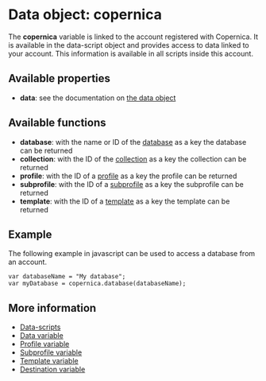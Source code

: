 # Data object: copernica

The **copernica** variable is linked to the account registered with 
Copernica. It is available in the data-script object and provides access 
to data linked to your account. This information is available in all scripts 
inside this account.

## Available properties

* **data**: see the documentation on [the data object](./data-object-data)

## Available functions

* **database**: with the name or ID of the [database](./data-object-database) as a key the database 
can be returned
* **collection**: with the ID of the [collection](./data-object-collection) as a key the collection 
can be returned
* **profile**: with the ID of a [profile](./data-object-profile) as a key the profile can be returned
* **subprofile**: with the ID of a [subprofile](./data-object-subprofile) as a key the subprofile 
can be returned
* **template**: with the ID of a [template](./data-object-template) as a key the template 
can be returned

## Example

The following example in javascript can be used to access a database from an account.

    var databaseName = "My database";
    var myDatabase = copernica.database(databaseName);

## More information
* [Data-scripts](./data-object)
* [Data variable](./data-object-data)
* [Profile variable](./data-object-profile)
* [Subprofile variable](./data-object-subprofile)
* [Template variable](./data-object-template)
* [Destination variable](./data-object-destination)
